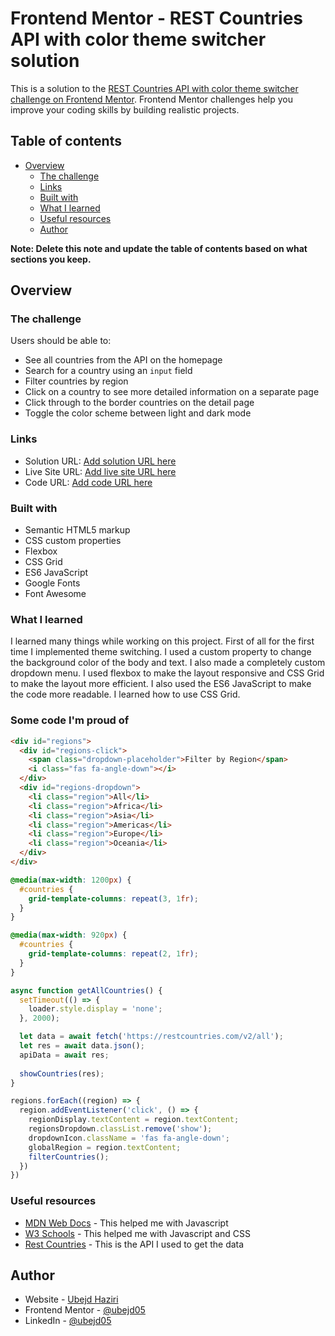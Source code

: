 # Frontend Mentor - REST Countries API with color theme switcher solution

This is a solution to the [REST Countries API with color theme switcher challenge on Frontend Mentor](https://www.frontendmentor.io/challenges/rest-countries-api-with-color-theme-switcher-5cacc469fec04111f7b848ca). Frontend Mentor challenges help you improve your coding skills by building realistic projects. 

## Table of contents

- [Overview](#overview)
  - [The challenge](#the-challenge)
  - [Links](#links)
  - [Built with](#built-with)
  - [What I learned](#what-i-learned)
  - [Useful resources](#useful-resources)
  - [Author](#author)

**Note: Delete this note and update the table of contents based on what sections you keep.**

## Overview

### The challenge

Users should be able to:

- See all countries from the API on the homepage
- Search for a country using an `input` field
- Filter countries by region
- Click on a country to see more detailed information on a separate page
- Click through to the border countries on the detail page
- Toggle the color scheme between light and dark mode

### Links

- Solution URL: [Add solution URL here](https://your-solution-url.com)
- Live Site URL: [Add live site URL here](https://countrieswebsite-ubi.netlify.app/)
- Code URL: [Add code URL here](https://github.com/ubejd05/countries-website)

### Built with

- Semantic HTML5 markup
- CSS custom properties
- Flexbox
- CSS Grid
- ES6 JavaScript
- Google Fonts
- Font Awesome

### What I learned

I learned many things while working on this project. First of all for the first time I implemented theme switching. I used a custom property to change the background color of the body and text. I also made a completely custom dropdown menu. 
I used flexbox to make the layout responsive and CSS Grid to make the layout more efficient. 
I also used the ES6 JavaScript to make the code more readable.
I learned how to use CSS Grid.


### Some code I'm proud of
```html
<div id="regions">
  <div id="regions-click">
    <span class="dropdown-placeholder">Filter by Region</span>
    <i class="fas fa-angle-down"></i>
  </div>
  <div id="regions-dropdown">
    <li class="region">All</li>
    <li class="region">Africa</li>
    <li class="region">Asia</li>
    <li class="region">Americas</li>
    <li class="region">Europe</li>
    <li class="region">Oceania</li>
  </div>
</div>
```
```css
@media(max-width: 1200px) {
  #countries {
    grid-template-columns: repeat(3, 1fr);
  }
}

@media(max-width: 920px) {
  #countries {
    grid-template-columns: repeat(2, 1fr);
  }
}
```
```js
async function getAllCountries() {
  setTimeout(() => {
    loader.style.display = 'none';
  }, 2000);

  let data = await fetch('https://restcountries.com/v2/all');
  let res = await data.json();
  apiData = await res;
  
  showCountries(res);
}

regions.forEach((region) => {
  region.addEventListener('click', () => {
    regionDisplay.textContent = region.textContent;
    regionsDropdown.classList.remove('show');
    dropdownIcon.className = 'fas fa-angle-down';
    globalRegion = region.textContent;
    filterCountries();
  })
})
```
### Useful resources

- [MDN Web Docs](https://developer.mozilla.org/) - This helped me with Javascript
- [W3 Schools](https://www.w3schools.com/) - This helped me with Javascript and CSS
- [Rest Countries](https://restcountries.com/) - This is the API I used to get the data


## Author

- Website - [Ubejd Haziri](https://www.ubejd-haziri.netlify.app)
- Frontend Mentor - [@ubejd05](https://www.frontendmentor.io/profile/ubejd05)
- LinkedIn - [@ubejd05](https://github.com/ubejd05)

